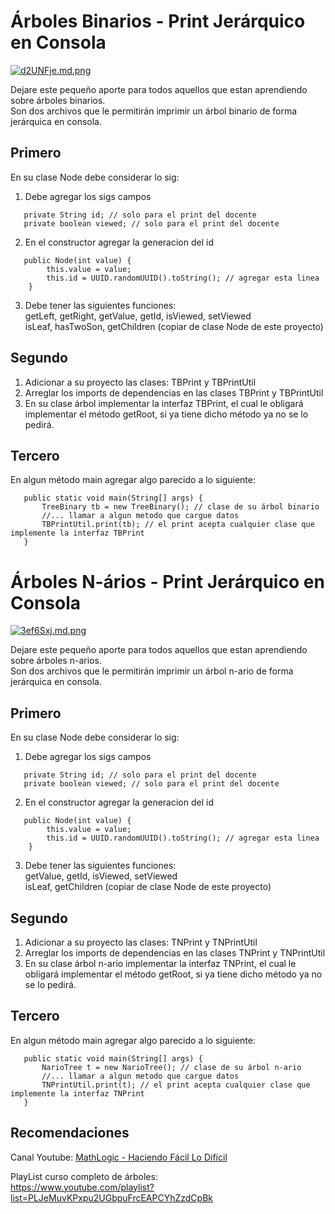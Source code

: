 # Árboles Binarios - Print Jerárquico en Consola

[![d2UNFje.md.png](https://iili.io/d2UNFje.md.png)](https://freeimage.host/i/d2UNFje)

Dejare este pequeño aporte para todos aquellos que estan aprendiendo sobre árboles binarios.  
Son dos archivos que le permitirán imprimir un árbol binario de forma jerárquica en consola.

## Primero

En su clase Node debe considerar lo sig:
1. Debe agregar los sigs campos
```
   private String id; // solo para el print del docente
   private boolean viewed; // solo para el print del docente
```
2. En el constructor agregar la generacion del id
```
   public Node(int value) {
        this.value = value;
        this.id = UUID.randomUUID().toString(); // agregar esta linea
    }
```
3. Debe tener las siguientes funciones:  
   getLeft, getRight, getValue, getId, isViewed, setViewed  
   isLeaf, hasTwoSon, getChildren (copiar de clase Node de este proyecto)

## Segundo

1. Adicionar a su proyecto las clases: TBPrint y TBPrintUtil
2. Arreglar los imports de dependencias en las clases TBPrint y TBPrintUtil
3. En su clase árbol implementar la interfaz TBPrint, el cual le obligará implementar el método getRoot, si ya tiene dicho método ya no se lo pedirá.

## Tercero

En algun método main agregar algo parecido a lo siguiente:
```
   public static void main(String[] args) {
       TreeBinary tb = new TreeBinary(); // clase de su árbol binario
       //... llamar a algun metodo que cargue datos
       TBPrintUtil.print(tb); // el print acepta cualquier clase que implemente la interfaz TBPrint
   }
```

# Árboles N-ários - Print Jerárquico en Consola

[![3ef6Sxj.md.png](https://iili.io/3ef6Sxj.md.png)](https://freeimage.host/i/3ef6Sxj)

Dejare este pequeño aporte para todos aquellos que estan aprendiendo sobre árboles n-arios.  
Son dos archivos que le permitirán imprimir un árbol n-ario de forma jerárquica en consola.

## Primero

En su clase Node debe considerar lo sig:
1. Debe agregar los sigs campos
```
   private String id; // solo para el print del docente
   private boolean viewed; // solo para el print del docente
```
2. En el constructor agregar la generacion del id
```
   public Node(int value) {
        this.value = value;
        this.id = UUID.randomUUID().toString(); // agregar esta linea
    }
```
3. Debe tener las siguientes funciones:  
   getValue, getId, isViewed, setViewed  
   isLeaf, getChildren (copiar de clase Node de este proyecto)

## Segundo

1. Adicionar a su proyecto las clases: TNPrint y TNPrintUtil
2. Arreglar los imports de dependencias en las clases TNPrint y TNPrintUtil
3. En su clase árbol n-ario implementar la interfaz TNPrint, el cual le obligará implementar el método getRoot, si ya tiene dicho método ya no se lo pedirá.

## Tercero

En algun método main agregar algo parecido a lo siguiente:
```
   public static void main(String[] args) {
       NarioTree t = new NarioTree(); // clase de su árbol n-ario
       //... llamar a algun metodo que cargue datos
       TNPrintUtil.print(t); // el print acepta cualquier clase que implemente la interfaz TNPrint
   }
```

## Recomendaciones
Canal Youtube: [MathLogic - Haciendo Fácil Lo Difícil](https://www.youtube.com/@mathlogic-haciendofacillod7053)

PlayList curso completo de árboles:  
https://www.youtube.com/playlist?list=PLJeMuvKPxpu2UGbpuFrcEAPCYhZzdCpBk
